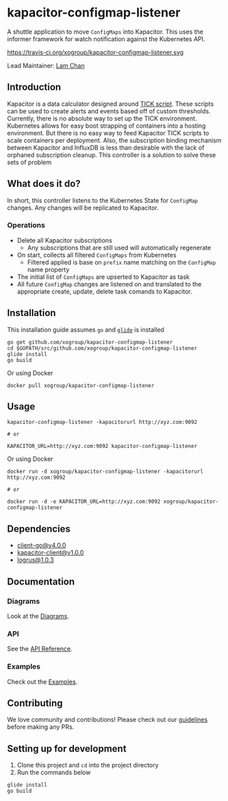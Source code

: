 # kapacitor-configmap-listener
A shuttle application to move `ConfigMaps` into Kapacitor.  This uses the informer framework for watch notification against the Kubernetes API. 

https://travis-ci.org/xogroup/kapacitor-configmap-listener.svg

Lead Maintainer: [Lam Chan](https://github.com/lamchakchan)

## Introduction
Kapacitor is a data calculator designed around [TICK script](https://docs.influxdata.com/kapacitor/v1.3/tick/).  These scripts can be used to create alerts and events based off of custom thresholds.  Currently, there is no absolute way to set up the TICK environment.  Kubernetes allows for easy boot strapping of containers into a hosting environment.  But there is no easy way to feed Kapacitor TICK scripts to scale containers per deployment.  Also, the subscription binding mechanism between Kapacitor and InfluxDB is less than desirable with the lack of orphaned subscription cleanup.  This controller is a solution to solve these sets of problem

## What does it do?
In short, this controller listens to the Kubernetes State for `ConfigMap` changes.  Any changes will be replicated to Kapacitor.

### Operations

* Delete all Kapacitor subscriptions
  * Any subscriptions that are still used will automatically regenerate
* On start, collects all filtered `ConfigMaps` from Kubernetes
  * Filtered applied is base on `prefix` name matching on the `ConfigMap` name property
* The initial list of `ConfigMaps` are upserted to Kapacitor as task
* All future `ConfigMap` changes are listened on and translated to the appropriate create, update, delete task comands to Kapacitor.

## Installation
This installation guide assumes `go` and [`glide`](https://github.com/Masterminds/glide) is installed

```
go get github.com/xogroup/kapacitor-configmap-listener
cd $GOPATH/src/github.com/xogroup/kapacitor-configmap-listener
glide install
go build
```

Or using Docker
```
docker pull xogroup/kapacitor-configmap-listener
```

## Usage

```
kapacitor-configmap-listener -kapacitorurl http://xyz.com:9092

# or

KAPACITOR_URL=http://xyz.com:9092 kapacitor-configmap-listener
```

Or using Docker
```
docker run -d xogroup/kapacitor-configmap-listener -kapacitorurl http://xyz.com:9092

# or

docker run -d -e KAPACITOR_URL=http://xyz.com:9092 xogroup/kapacitor-configmap-listener
```

## Dependencies

* [client-go@v4.0.0](https://github.com/kubernetes/client-go)
* [kapacitor-client@v1.0.0](https://github.com/influxdata/kapacitor/tree/master/client/v1)
* [logrus@1.0.3](https://github.com/sirupsen/logrus)

## Documentation

### Diagrams

Look at the [Diagrams](DIAGRAM.md).

### API

See the [API Reference](API.md).

### Examples

Check out the [Examples](Example.md).

## Contributing

We love community and contributions! Please check out our [guidelines](.github/CONTRIBUTING.md) before making any PRs.

## Setting up for development

1. Clone this project and `cd` into the project directory
2. Run the commands below

```
glide install
go build
```